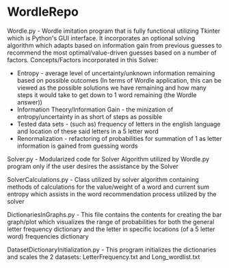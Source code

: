 # WordleRepo

Wordle.py - Wordle imitation program that is fully functional utilizing Tkinter which is Python's GUI interface.
It incorporates an optional solving algorithm which adapts based on information gain from previous guesses
to recommend the most optimal/value-driven guesses based on a number of factors.
Concepts/Factors incorporated in this Solver: 
- Entropy - average level of uncertainty/unknown information remaining based on possible outcomes
  (In terms of Wordle application, this can be viewed as the possible solutions we have remaining and how many steps
  it would take to get down to 1 word remaining (the Wordle answer))
- Information Theory/Information Gain - the minization of entropy/uncertainty in as short of steps as possible
- Tested data sets - (such as) frequency of letters in the english language and location of these said letters in a 5 letter word
- Renormalization - refactoring of probabilities for summation of 1 as letter information is gained from guessing words

Solver.py - Modularized code for Solver Algorithm utilized by Wordle.py program only if the user desires the assistance by the Solver

SolverCalculations.py -  Class utilized by solver algorithm containing methods of calculations for the value/weight of a word and current sum entropy which assists
in the word recommendation process utilized by the solver

DictionariesInGraphs.py - This file contains the contents for creating the bar graph/plot which visualizes the range of 
probabilities for both the general letter frequency dictionary and the letter in specific locations (of a 5 letter word)
frequencies dictionary 

DatasetDictionaryInitialization.py - This program initializes the dictionaries and scales the 2 datasets: LetterFrequency.txt and Long_wordlist.txt
